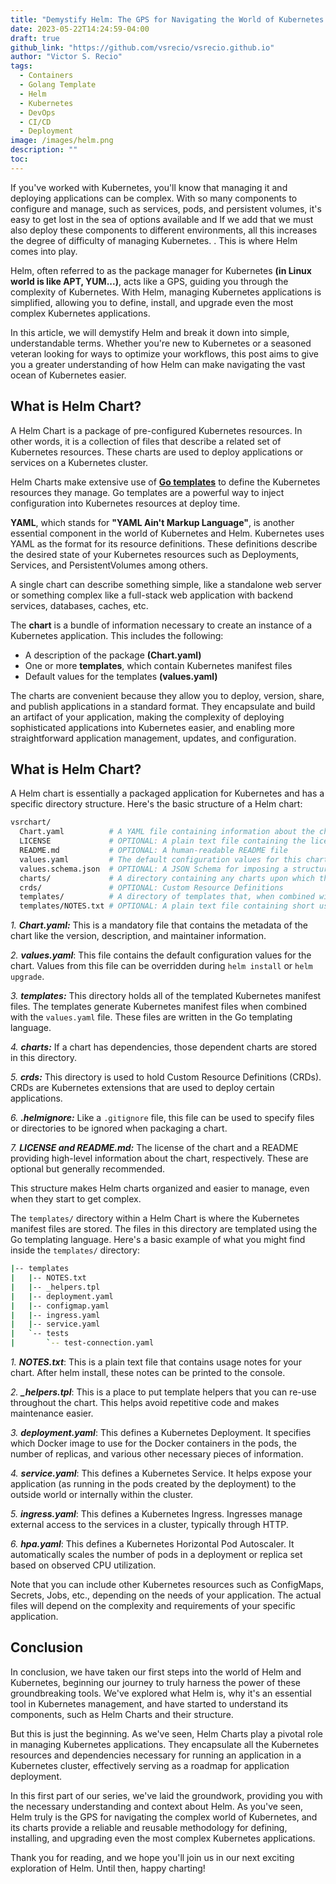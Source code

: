 ```yaml
---
title: "Demystify Helm: The GPS for Navigating the World of Kubernetes."
date: 2023-05-22T14:24:59-04:00
draft: true
github_link: "https://github.com/vsrecio/vsrecio.github.io"
author: "Victor S. Recio"
tags:
  - Containers
  - Golang Template
  - Helm
  - Kubernetes
  - DevOps
  - CI/CD
  - Deployment
image: /images/helm.png
description: ""
toc: 
---
```


If you've worked with Kubernetes, you'll know that managing it and deploying applications can be complex. With so many components to configure and manage, such as services, pods, and persistent volumes, it's easy to get lost in the sea of options available and If we add that we must also deploy these components to different environments, all this increases the degree of difficulty of managing Kubernetes. . This is where Helm comes into play.

Helm, often referred to as the package manager for Kubernetes **(in Linux world is like APT, YUM...)**, acts like a GPS, guiding you through the complexity of Kubernetes. With Helm, managing Kubernetes applications is simplified, allowing you to define, install, and upgrade even the most complex Kubernetes applications.

In this article, we will demystify Helm and break it down into simple, understandable terms. Whether you're new to Kubernetes or a seasoned veteran looking for ways to optimize your workflows, this post aims to give you a greater understanding of how Helm can make navigating the vast ocean of Kubernetes easier. 

## What is Helm Chart?
A Helm Chart is a package of pre-configured Kubernetes resources. In other words, it is a collection of files that describe a related set of Kubernetes resources. These charts are used to deploy applications or services on a Kubernetes cluster. 

Helm Charts make extensive use of **[Go templates](https://vsrecio.com/blogs/go-templates/)** to define the Kubernetes resources they manage. Go templates are a powerful way to inject configuration into Kubernetes resources at deploy time.

**YAML**, which stands for **"YAML Ain't Markup Language"**, is another essential component in the world of Kubernetes and Helm. Kubernetes uses YAML as the format for its resource definitions. These definitions describe the desired state of your Kubernetes resources such as Deployments, Services, and PersistentVolumes among others.

A single chart can describe something simple, like a standalone web server or something complex like a full-stack web application with backend services, databases, caches, etc. 

The **chart** is a bundle of information necessary to create an instance of a Kubernetes application. This includes the following:

- A description of the package **(Chart.yaml)**
- One or more **templates**, which contain Kubernetes manifest files
- Default values for the templates **(values.yaml)**

The charts are convenient because they allow you to deploy, version, share, and publish applications in a standard format. They encapsulate and build an artifact of your application, making the complexity of deploying sophisticated applications into Kubernetes easier, and enabling more straightforward application management, updates, and configuration.

## What is Helm Chart?

A Helm chart is essentially a packaged application for Kubernetes and has a specific directory structure. Here's the basic structure of a Helm chart:

```bash
vsrchart/
  Chart.yaml          # A YAML file containing information about the chart
  LICENSE             # OPTIONAL: A plain text file containing the license for the chart
  README.md           # OPTIONAL: A human-readable README file
  values.yaml         # The default configuration values for this chart
  values.schema.json  # OPTIONAL: A JSON Schema for imposing a structure on the values.yaml file
  charts/             # A directory containing any charts upon which this chart depends.
  crds/               # OPTIONAL: Custom Resource Definitions
  templates/          # A directory of templates that, when combined with values, will generate valid Kubernetes manifest files.
  templates/NOTES.txt # OPTIONAL: A plain text file containing short usage notes
```

*1. **Chart.yaml:*** This is a mandatory file that contains the metadata of the chart like the version, description, and maintainer information.

*2. **values.yaml***: This file contains the default configuration values for the chart. Values from this file can be overridden during `helm install` or `helm upgrade`.

*3. **templates:*** This directory holds all of the templated Kubernetes manifest files. The templates generate Kubernetes manifest files when combined with the `values.yaml` file. These files are written in the Go templating language.

*4. **charts:*** If a chart has dependencies, those dependent charts are stored in this directory.

*5. **crds:*** This directory is used to hold Custom Resource Definitions (CRDs). CRDs are Kubernetes extensions that are used to deploy certain applications.

*6. **.helmignore:*** Like a `.gitignore` file, this file can be used to specify files or directories to be ignored when packaging a chart.

*7. **LICENSE and README.md:*** The license of the chart and a README providing high-level information about the chart, respectively. These are optional but generally recommended.
</ul>
This structure makes Helm charts organized and easier to manage, even when they start to get complex.

The `templates/` directory within a Helm Chart is where the Kubernetes manifest files are stored. The files in this directory are templated using the Go templating language. Here's a basic example of what you might find inside the `templates/` directory:

```bash
|-- templates
|   |-- NOTES.txt
|   |-- _helpers.tpl
|   |-- deployment.yaml
|   |-- configmap.yaml
|   |-- ingress.yaml
|   |-- service.yaml
|   `-- tests
|       `-- test-connection.yaml
```

*1. **NOTES.txt***: This is a plain text file that contains usage notes for your chart. After helm install, these notes can be printed to the console.

*2. **_helpers.tpl***: This is a place to put template helpers that you can re-use throughout the chart. This helps avoid repetitive code and makes maintenance easier.

*3. **deployment.yaml***: This defines a Kubernetes Deployment. It specifies which Docker image to use for the Docker containers in the pods, the number of replicas, and various other necessary pieces of information.

*4. **service.yaml***: This defines a Kubernetes Service. It helps expose your application (as running in the pods created by the deployment) to the outside world or internally within the cluster.

*5. **ingress.yaml***: This defines a Kubernetes Ingress. Ingresses manage external access to the services in a cluster, typically through HTTP.

*6. **hpa.yaml***: This defines a Kubernetes Horizontal Pod Autoscaler. It automatically scales the number of pods in a deployment or replica set based on observed CPU utilization.

Note that you can include other Kubernetes resources such as ConfigMaps, Secrets, Jobs, etc., depending on the needs of your application. The actual files will depend on the complexity and requirements of your specific application.

## Conclusion

In conclusion, we have taken our first steps into the world of Helm and Kubernetes, beginning our journey to truly harness the power of these groundbreaking tools. We've explored what Helm is, why it's an essential tool in Kubernetes management, and have started to understand its components, such as Helm Charts and their structure.

But this is just the beginning. As we've seen, Helm Charts play a pivotal role in managing Kubernetes applications. They encapsulate all the Kubernetes resources and dependencies necessary for running an application in a Kubernetes cluster, effectively serving as a roadmap for application deployment.

In this first part of our series, we've laid the groundwork, providing you with the necessary understanding and context about Helm. As you've seen, Helm truly is the GPS for navigating the complex world of Kubernetes, and its charts provide a reliable and reusable methodology for defining, installing, and upgrading even the most complex Kubernetes applications.

Thank you for reading, and we hope you'll join us in our next exciting exploration of Helm. Until then, happy charting!